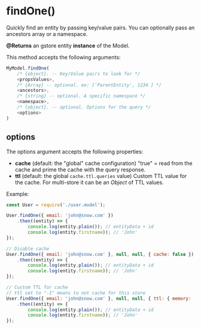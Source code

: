 # findOne\(\)

Quickly find an entity by passing key/value pairs. You can optionally pass an ancestors array or a namespace.

**@Returns** an gstore entity **instance** of the Model.

This method accepts the following arguments:

```javascript
MyModel.findOne(
    /* {object}. -- Key/Value pairs to look for */
    <propsValues>,
    /* {Array} -- optional. ex: ['ParentEntity', 1234 ] */
    <ancestors>,
    /* {string} -- optional. A specific namespace */
    <namespace>,
    /* {object}. -- optional. Options for the query */
    <options>
)
```

## options

The options argument accepts the following properties:

* **cache** \(default: the "global" cache configuration\) "true" = read from the cache and prime the cache with the query response.
* **ttl** \(default: the global `cache.ttl.queries` value\) Custom TTL value for the cache. For multi-store it can be an _Object_ of TTL values.

Example:

```javascript
const User = require('./user.model');

User.findOne({ email: 'john@snow.com' })
    .then((entity) => {
        console.log(entity.plain()); // entityData + id
        console.log(entity.firstname)); // 'John'
});

// Disable cache
User.findOne({ email: 'john@snow.com' }, null, null, { cache: false })
    .then((entity) => {
        console.log(entity.plain()); // entityData + id
        console.log(entity.firstname)); // 'John'
});

// Custom TTL for cache
// ttl set to "-1" means to not cache for this store
User.findOne({ email: 'john@snow.com' }, null, null, { ttl: { memory: -1, redis: 300 } })
    .then((entity) => {
        console.log(entity.plain()); // entityData + id
        console.log(entity.firstname)); // 'John'
});
```

